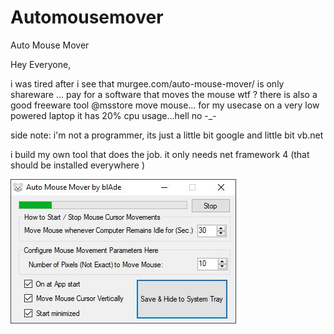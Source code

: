 # Automousemover
Auto Mouse Mover

Hey Everyone, 

i was tired after i see that murgee.com/auto-mouse-mover/ is only shareware
... pay for a software that moves the mouse wtf ?
there is also a good freeware tool @msstore move mouse...
for my usecase on a very low powered laptop it has 20% cpu usage...hell no -_-

side note: i'm not a programmer, its just a little bit google and little bit vb.net

i build my own tool that does the job.
it only needs net framework 4 (that should be installed everywhere )

![alt text](https://github.com/blgblade/Automousemover/blob/master/amm.jpg)
